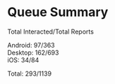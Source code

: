 # Queue Summary

Total Interacted/Total Reports

Android: 97/363  
Desktop: 162/693  
iOS: 34/84

Total: 293/1139

